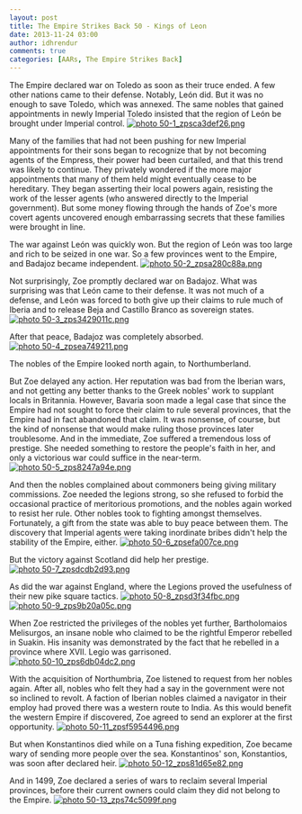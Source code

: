 ```yaml
---
layout: post
title: The Empire Strikes Back 50 - Kings of Leon
date: 2013-11-24 03:00
author: idhrendur
comments: true
categories: [AARs, The Empire Strikes Back]
---
```

The Empire declared war on Toledo as soon as their truce ended. A few other nations came to their defense. Notably, León did. But it was no enough to save Toledo, which was annexed. The same nobles that gained appointments in newly Imperial Toledo insisted that the region of León be brought under Imperial control.
<a href="http://s1327.photobucket.com/user/idhrendur/media/50-1_zpsca3def26.png.html" target="_blank"><img src="http://i1327.photobucket.com/albums/u670/idhrendur/50-1_zpsca3def26.png" border="0" alt=" photo 50-1_zpsca3def26.png"/></a>

Many of the families that had not been pushing for new Imperial appointments for their sons began to recognize that by not becoming agents of the Empress, their power had been curtailed, and that this trend was likely to continue. They privately wondered if the more major appointments that many of them held might eventually cease to be hereditary. They began asserting their local powers again, resisting the work of the lesser agents (who answered directly to the Imperial government). But some money flowing through the hands of Zoe's more covert agents uncovered enough embarrassing secrets that these families were brought in line.

The war against León was quickly won. But the region of León was too large and rich to be seized in one war. So a few provinces went to the Empire, and Badajoz became independent.
<a href="http://s1327.photobucket.com/user/idhrendur/media/50-2_zpsa280c88a.png.html" target="_blank"><img src="http://i1327.photobucket.com/albums/u670/idhrendur/50-2_zpsa280c88a.png" border="0" alt=" photo 50-2_zpsa280c88a.png"/></a>

Not surprisingly, Zoe promptly declared war on Badajoz. What was surprising was that León came to their defense. It was not much of a defense, and León was forced to both give up their claims to rule much of Iberia and to release Beja and Castillo Branco as sovereign states.
<a href="http://s1327.photobucket.com/user/idhrendur/media/50-3_zps3429011c.png.html" target="_blank"><img src="http://i1327.photobucket.com/albums/u670/idhrendur/50-3_zps3429011c.png" border="0" alt=" photo 50-3_zps3429011c.png"/></a>

After that peace, Badajoz was completely absorbed.
<a href="http://s1327.photobucket.com/user/idhrendur/media/50-4_zpsea749211.png.html" target="_blank"><img src="http://i1327.photobucket.com/albums/u670/idhrendur/50-4_zpsea749211.png" border="0" alt=" photo 50-4_zpsea749211.png"/></a>

The nobles of the Empire looked north again, to Northumberland.

But Zoe delayed any action. Her reputation was bad from the Iberian wars, and not getting any better thanks to the Greek nobles' work to supplant locals in Britannia. However, Bavaria soon made a legal case that since the Empire had not sought to force their claim to rule several provinces, that the Empire had in fact abandoned that claim. It was nonsense, of course, but the kind of nonsense that would make ruling those provinces later troublesome. And in the immediate, Zoe suffered a tremendous loss of prestige. She needed something to restore the people's faith in her, and only a victorious war could suffice in the near-term.
<a href="http://s1327.photobucket.com/user/idhrendur/media/50-5_zps8247a94e.png.html" target="_blank"><img src="http://i1327.photobucket.com/albums/u670/idhrendur/50-5_zps8247a94e.png" border="0" alt=" photo 50-5_zps8247a94e.png"/></a>

And then the nobles complained about commoners being giving military commissions. Zoe needed the legions strong, so she refused to forbid the occasional practice of meritorious promotions, and the nobles again worked to resist her rule. Other nobles took to fighting amongst themselves. Fortunately, a gift from the state was able to buy peace between them. The discovery that Imperial agents were taking inordinate bribes didn't help the stability of the Empire, either.
<a href="http://s1327.photobucket.com/user/idhrendur/media/50-6_zpsefa007ce.png.html" target="_blank"><img src="http://i1327.photobucket.com/albums/u670/idhrendur/50-6_zpsefa007ce.png" border="0" alt=" photo 50-6_zpsefa007ce.png"/></a>

But the victory against Scotland did help her prestige.
<a href="http://s1327.photobucket.com/user/idhrendur/media/50-7_zpsdcdb2d93.png.html" target="_blank"><img src="http://i1327.photobucket.com/albums/u670/idhrendur/50-7_zpsdcdb2d93.png" border="0" alt=" photo 50-7_zpsdcdb2d93.png"/></a>

As did the war against England, where the Legions proved the usefulness of their new pike square tactics.
<a href="http://s1327.photobucket.com/user/idhrendur/media/50-8_zpsd3f34fbc.png.html" target="_blank"><img src="http://i1327.photobucket.com/albums/u670/idhrendur/50-8_zpsd3f34fbc.png" border="0" alt=" photo 50-8_zpsd3f34fbc.png"/></a><a href="http://s1327.photobucket.com/user/idhrendur/media/50-9_zps9b20a05c.png.html" target="_blank"><img src="http://i1327.photobucket.com/albums/u670/idhrendur/50-9_zps9b20a05c.png" border="0" alt=" photo 50-9_zps9b20a05c.png"/></a>

When Zoe restricted the privileges of the nobles yet further, Bartholomaios Melisurgos, an insane noble who claimed to be the rightful Emperor rebelled in Suakin. His insanity was demonstrated by the fact that he rebelled in a province where XVII. Legio was garrisoned.
<a href="http://s1327.photobucket.com/user/idhrendur/media/50-10_zps6db04dc2.png.html" target="_blank"><img src="http://i1327.photobucket.com/albums/u670/idhrendur/50-10_zps6db04dc2.png" border="0" alt=" photo 50-10_zps6db04dc2.png"/></a>

With the acquisition of Northumbria, Zoe listened to request from her nobles again. After all, nobles who felt they had a say in the government were not so inclined to revolt. A faction of Iberian nobles claimed a navigator in their employ had proved there was a western route to India. As this would benefit the western Empire if discovered, Zoe agreed to send an explorer at the first opportunity.
<a href="http://s1327.photobucket.com/user/idhrendur/media/50-11_zpsf5954496.png.html" target="_blank"><img src="http://i1327.photobucket.com/albums/u670/idhrendur/50-11_zpsf5954496.png" border="0" alt=" photo 50-11_zpsf5954496.png"/></a>

But when Konstantinos died while on a Tuna fishing expedition, Zoe became wary of sending more people over the sea. Konstantinos' son, Konstantios, was soon after declared heir.
<a href="http://s1327.photobucket.com/user/idhrendur/media/50-12_zps81d65e82.png.html" target="_blank"><img src="http://i1327.photobucket.com/albums/u670/idhrendur/50-12_zps81d65e82.png" border="0" alt=" photo 50-12_zps81d65e82.png"/></a>

And in 1499, Zoe declared a series of wars to reclaim several Imperial provinces, before their current owners could claim they did not belong to the Empire.
<a href="http://s1327.photobucket.com/user/idhrendur/media/50-13_zps74c5099f.png.html" target="_blank"><img src="http://i1327.photobucket.com/albums/u670/idhrendur/50-13_zps74c5099f.png" border="0" alt=" photo 50-13_zps74c5099f.png"/></a>
